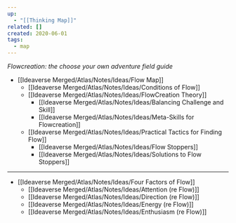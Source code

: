 ```yaml
---
up:
  - "[[Thinking Map]]"
related: []
created: 2020-06-01
tags:
  - map
---
```


*Flowcreation: the choose your own adventure field guide*

- [[Ideaverse Merged/Atlas/Notes/Ideas/Flow Map]]
	- [[Ideaverse Merged/Atlas/Notes/Ideas/Conditions of Flow]]
	- [[Ideaverse Merged/Atlas/Notes/Ideas/FlowCreation Theory]]
		- [[Ideaverse Merged/Atlas/Notes/Ideas/Balancing Challenge and Skill]]
		- [[Ideaverse Merged/Atlas/Notes/Ideas/Meta-Skills for Flowcreation]]
	- [[Ideaverse Merged/Atlas/Notes/Ideas/Practical Tactics for Finding Flow]]
		- [[Ideaverse Merged/Atlas/Notes/Ideas/Flow Stoppers]]
		- [[Ideaverse Merged/Atlas/Notes/Ideas/Solutions to Flow Stoppers]]	

---
- [[Ideaverse Merged/Atlas/Notes/Ideas/Four Factors of Flow]]
	- [[Ideaverse Merged/Atlas/Notes/Ideas/Attention (re Flow)]]
	- [[Ideaverse Merged/Atlas/Notes/Ideas/Direction (re Flow)]]
	- [[Ideaverse Merged/Atlas/Notes/Ideas/Energy (re Flow)]]
	- [[Ideaverse Merged/Atlas/Notes/Ideas/Enthusiasm (re Flow)]]

